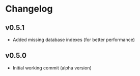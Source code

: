 # Changelog

## v0.5.1

* Added missing database indexes (for better performance)

## v0.5.0

* Initial working commit (alpha version)